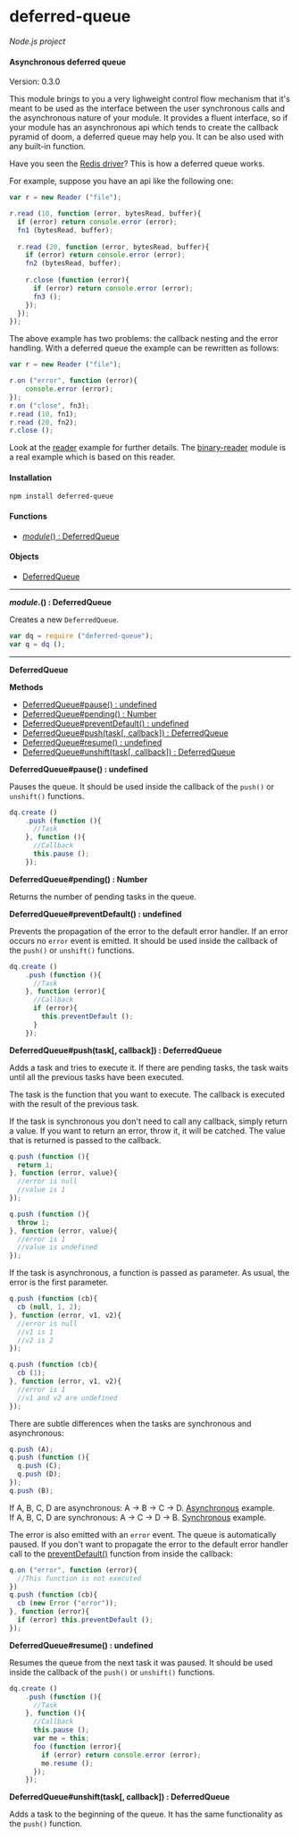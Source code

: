deferred-queue
==============

_Node.js project_

#### Asynchronous deferred queue ####

Version: 0.3.0

This module brings to you a very lighweight control flow mechanism that it's meant to be used as the interface between the user synchronous calls and the asynchronous nature of your module. It provides a fluent interface, so if your module has an asynchronous api which tends to create the callback pyramid of doom, a deferred queue may help you. It can be also used with any built-in function.

Have you seen the [Redis driver](https://github.com/mranney/node_redis)? This is how a deferred queue works.

For example, suppose you have an api like the following one:

```javascript
var r = new Reader ("file");

r.read (10, function (error, bytesRead, buffer){
  if (error) return console.error (error);
  fn1 (bytesRead, buffer);
  
  r.read (20, function (error, bytesRead, buffer){
    if (error) return console.error (error);
    fn2 (bytesRead, buffer);
    
    r.close (function (error){
      if (error) return console.error (error);
      fn3 ();
    });
  });
});
```

The above example has two problems: the callback nesting and the error handling. With a deferred queue the example can be rewritten as follows:

```javascript
var r = new Reader ("file");

r.on ("error", function (error){
	console.error (error);
});
r.on ("close", fn3);
r.read (10, fn1);
r.read (20, fn2);
r.close ();
```

Look at the [reader](https://github.com/gagle/node-deferred-queue/blob/master/examples/reader.js) example for further details. The [binary-reader](https://github.com/gagle/node-binary-reader) module is a real example which is based on this reader.

#### Installation ####

```
npm install deferred-queue
```

#### Functions ####

- [_module_() : DeferredQueue](#create)

#### Objects ####

- [DeferredQueue](#deferredqueue)

---

<a name="create"></a>
___module_.() : DeferredQueue__

Creates a new `DeferredQueue`.

```javascript
var dq = require ("deferred-queue");
var q = dq ();
```

---

<a name="deferredqueue"></a>
__DeferredQueue__

__Methods__

- [DeferredQueue#pause() : undefined](#pause)
- [DeferredQueue#pending() : Number](#pending)
- [DeferredQueue#preventDefault() : undefined](#preventDefault)
- [DeferredQueue#push(task[, callback]) : DeferredQueue](#push)
- [DeferredQueue#resume() : undefined](#resume)
- [DeferredQueue#unshift(task[, callback]) : DeferredQueue](#unshift)

<a name="pause"></a>
__DeferredQueue#pause() : undefined__

Pauses the queue. It should be used inside the callback of the `push()` or `unshift()` functions.

```javascript
dq.create ()
    .push (function (){
      //Task
    }, function (){
      //Callback
      this.pause ();
    });
```

<a name="pending"></a>
__DeferredQueue#pending() : Number__

Returns the number of pending tasks in the queue.

<a name="preventDefault"></a>
__DeferredQueue#preventDefault() : undefined__

Prevents the propagation of the error to the default error handler. If an error occurs no `error` event is emitted. It should be used inside the callback of the `push()` or `unshift()` functions.

```javascript
dq.create ()
    .push (function (){
      //Task
    }, function (error){
      //Callback
      if (error){
        this.preventDefault ();
      }
    });
```

<a name="push"></a>
__DeferredQueue#push(task[, callback]) : DeferredQueue__

Adds a task and tries to execute it. If there are pending tasks, the task waits until all the previous tasks have been executed.

The task is the function that you want to execute. The callback is executed with the result of the previous task.

If the task is synchronous you don't need to call any callback, simply return a value. If you want to return an error, throw it, it will be catched. The value that is returned is passed to the callback.

```javascript
q.push (function (){
  return 1;
}, function (error, value){
  //error is null
  //value is 1
});
```

```javascript
q.push (function (){
  throw 1;
}, function (error, value){
  //error is 1
  //value is undefined
});
```

If the task is asynchronous, a function is passed as parameter. As usual, the error is the first parameter.

```javascript
q.push (function (cb){
  cb (null, 1, 2);
}, function (error, v1, v2){
  //error is null
  //v1 is 1
  //v2 is 2
});
```

```javascript
q.push (function (cb){
  cb (1);
}, function (error, v1, v2){
  //error is 1
  //v1 and v2 are undefined
});
```

There are subtle differences when the tasks are synchronous and asynchronous:

```javascript
q.push (A);
q.push (function (){
  q.push (C);
  q.push (D);
});
q.push (B);
```

If A, B, C, D are asynchronous: A → B → C → D. [Asynchronous](https://github.com/gagle/node-deferred-queue/blob/master/examples/asynchronous.js) example.  
If A, B, C, D are synchronous: A → C → D → B. [Synchronous](https://github.com/gagle/node-deferred-queue/blob/master/examples/synchronous.js) example.  

The error is also emitted with an `error` event. The queue is automatically paused. If you don't want to propagate the error to the default error handler call to the [preventDefault()](#preventdefault) function from inside the callback:

```javascript
q.on ("error", function (error){
  //This function is not executed
})
q.push (function (cb){
  cb (new Error ("error"));
}, function (error){
  if (error) this.preventDefault ();
});
```

<a name="resume"></a>
__DeferredQueue#resume() : undefined__

Resumes the queue from the next task it was paused. It should be used inside the callback of the `push()` or `unshift()` functions.

```javascript
dq.create ()
    .push (function (){
      //Task
    }, function (){
      //Callback
      this.pause ();
      var me = this;
      foo (function (error){
        if (error) return console.error (error);
        me.resume ();
      });
    });
```

<a name="unshift"></a>
__DeferredQueue#unshift(task[, callback]) : DeferredQueue__

Adds a task to the beginning of the queue. It has the same functionality as the `push()` function.